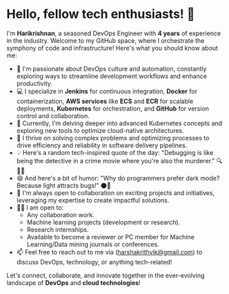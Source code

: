# Hello, fellow tech enthusiasts! 👋

I'm **Harikrishnan**, a seasoned DevOps Engineer with **4 years** of experience in the industry. Welcome to my GitHub space, where I orchestrate the symphony of code and infrastructure! Here's what you should know about me:

- 🚀 I'm passionate about DevOps culture and automation, constantly exploring ways to streamline development workflows and enhance productivity.
- 💻 I specialize in **Jenkins** for continuous integration, **Docker** for containerization, **AWS services** like **ECS** and **ECR** for scalable deployments, **Kubernetes** for orchestration, and **GitHub** for version control and collaboration.
- 🌱 Currently, I'm delving deeper into advanced Kubernetes concepts and exploring new tools to optimize cloud-native architectures.
- 🔧 I thrive on solving complex problems and optimizing processes to drive efficiency and reliability in software delivery pipelines.
- 💡 Here's a random tech-inspired quote of the day: "Debugging is like being the detective in a crime movie where you're also the murderer." 🔍🕵️‍♂️
- 😄 And here's a bit of humor: "Why do programmers prefer dark mode? Because light attracts bugs!" 🌑🐛
- 💬 I'm always open to collaboration on exciting projects and initiatives, leveraging my expertise to create impactful solutions.
- 👨‍💻 I am open to:
  - Any collaboration work.
  - Machine learning projects (development or research).
  - Research internships.
  - Available to become a reviewer or PC member for Machine Learning/Data mining journals or conferences.
- 📫 Feel free to reach out to me via (harshakrithvik@gmail.com) to discuss DevOps, technology, or anything tech-related!

Let's connect, collaborate, and innovate together in the ever-evolving landscape of **DevOps** and **cloud technologies**!

<!---
harshakrithvikk/harshakrithvikk is a ✨ special ✨ repository because its `README.md` (this file) appears on your GitHub profile.
You can click the Preview link to take a look at your changes.
--->
